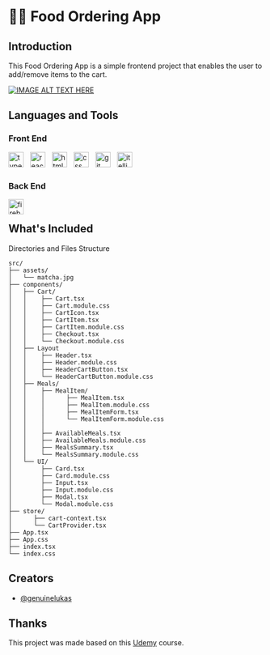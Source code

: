 
#  🍵🍃 Food Ordering App


## Introduction


This Food Ordering App is a simple frontend project that enables the user to add/remove items to the cart.


[![IMAGE ALT TEXT HERE](https://img.youtube.com/vi/gDVUyfiM3MI/0.jpg)](https://www.youtube.com/watch?v=gDVUyfiM3MI)


## Languages and Tools

### Front End

<p>
  <img align="left" alt="typescript" width="30px" style="padding-right:10px;" src="https://cdn.jsdelivr.net/gh/devicons/devicon/icons/typescript/typescript-original.svg" />
  <img align="left" alt="react" width="30px" style="padding-right:10px;" src="https://cdn.jsdelivr.net/gh/devicons/devicon/icons/react/react-original.svg" />
  <img align="left" alt="html5" width="30px" style="padding-right:10px;" src="https://cdn.jsdelivr.net/gh/devicons/devicon/icons/html5/html5-original.svg" />
  <img align="left" alt="css" width="30px" style="padding-right:10px;" src="https://cdn.jsdelivr.net/gh/devicons/devicon/icons/css3/css3-original.svg" />
  <img align="left" alt="git" width="30px" style="padding-right:10px;" src="https://cdn.jsdelivr.net/gh/devicons/devicon/icons/typescript/typescript-original.svg" />
  <img align="left" alt="itelliJ" width="30px"  src="https://cdn.jsdelivr.net/gh/devicons/devicon/icons/intellij/intellij-original.svg" />   
</p><br/>
<br/>

### Back End

<p>
  <img align="left" alt="firebase" width="30px" src="https://cdn.jsdelivr.net/gh/devicons/devicon/icons/firebase/firebase-plain.svg"/>
</p>

<br/>




## What's Included
Directories and Files Structure
```
src/
├── assets/
│   └── matcha.jpg
├── components/      
│   ├── Cart/
│   │    ├── Cart.tsx
│   │    ├── Cart.module.css   
│   │    ├── CartIcon.tsx
│   │    ├── CartItem.tsx
│   │    ├── CartItem.module.css
│   │    ├── Checkout.tsx
│   │    └── Checkout.module.css
│   ├── Layout
│   │    ├── Header.tsx
│   │    ├── Header.module.css
│   │    ├── HeaderCartButton.tsx
│   │    └── HeaderCartButton.module.css 
│   ├── Meals/
│   │    ├── MealItem/
│   │    │      ├── MealItem.tsx
│   │    │      ├── MealItem.module.css
│   │    │      ├── MealItemForm.tsx
│   │    │      └── MealItemForm.module.css
│   │    │
│   │    ├── AvailableMeals.tsx  
│   │    ├── AvailableMeals.module.css
│   │    ├── MealsSummary.tsx
│   │    └── MealsSummary.module.css
│   └── UI/
│        ├── Card.tsx
│        ├── Card.module.css 
│        ├── Input.tsx
│        ├── Input.module.css
│        ├── Modal.tsx
│        └── Modal.module.css
├── store/
│      ├── cart-context.tsx
│      └── CartProvider.tsx
├── App.tsx
├── App.css
├── index.tsx
└── index.css
```
## Creators 
- [@genuinelukas](https://github.com/GenuineLukas)
## Thanks
This project was made based on this [Udemy](https://www.udemy.com/course/best-react/) course.
